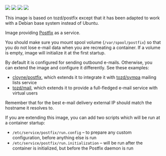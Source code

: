 ![](https://img.shields.io/docker/stars/redwyvern/postfix-base.svg)
![](https://img.shields.io/docker/pulls/redwyvern/postfix-base.svg)
![](https://img.shields.io/docker/automated/redwyvern/postfix-base.svg)
[![](https://images.microbadger.com/badges/image/redwyvern/postfix-base.svg)](https://microbadger.com/images/redwyvern/postfix-base "Get your own image badge on microbadger.com")

This image is based on tozd/postfix except that it has been adapted to work with a Debian base system instead of Ubuntu.

Image providing [Postfix](http://www.postfix.org/) as a service.

You should make sure you mount spool volume (`/var/spool/postfix`) so that you do not
lose e-mail data when you are recreating a container. If a volume is empty, image
will initialize it at the first startup.

By default it is configured for sending outbound e-mails. Otherwise, you can extend
the image and configure it differently. See these examples:
 * [cloyne/postfix](https://github.com/cloyne/docker-postfix), which extends it to integrate
   it with [tozd/sympa](https://github.com/tozd/docker-sympa) mailing lists service
 * [tozd/mail](https://github.com/tozd/docker-mail), which extends it to provide a full-fledged
   e-mail service with virtual users

Remember that for the best e-mail delivery external IP should match the hostname it resolves to.

If you are extending this image, you can add two scripts which will be run at a container startup:
 * `/etc/service/postfix/run.config` – to prepare any custom configuration, before anything else is run
 * `/etc/service/postfix/run.initialization` – will be run after the container is initialized, but before the
   Postfix daemon is run
